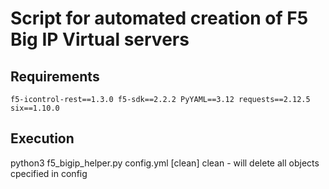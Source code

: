 # Script for automated creation of F5 Big IP Virtual servers

## Requirements
`f5-icontrol-rest==1.3.0
f5-sdk==2.2.2
PyYAML==3.12
requests==2.12.5
six==1.10.0`

## Execution

python3 f5_bigip_helper.py config.yml [clean]
  clean - will delete all objects cpecified in config
